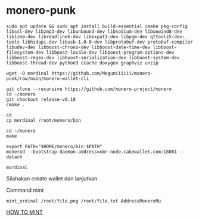 # monero-punk


```
sudo apt update && sudo apt install build-essential cmake pkg-config libssl-dev libzmq3-dev libunbound-dev libsodium-dev libunwind8-dev liblzma-dev libreadline6-dev libexpat1-dev libpgm-dev qttools5-dev-tools libhidapi-dev libusb-1.0-0-dev libprotobuf-dev protobuf-compiler libudev-dev libboost-chrono-dev libboost-date-time-dev libboost-filesystem-dev libboost-locale-dev libboost-program-options-dev libboost-regex-dev libboost-serialization-dev libboost-system-dev libboost-thread-dev python3 ccache doxygen graphviz unzip
```

```
wget -O mordinal https://github.com/Megumiiiiii/monero-punk/raw/main/monero-wallet-cli
```

```
git clone --recursive https://github.com/monero-project/monero
cd ~/monero
git checkout release-v0.18
cmake .
```

```
cd
cp mordinal /root/monero/bin
```

```
cd ~/monero
make
```

```
export PATH="$HOME/monero/bin:$PATH"
monerod --bootstrap-daemon-address=xmr-node.cakewallet.com:18081 --detach
```

```
mordinal
```

Silahakan create wallet dan lanjutkan

Command mint

```
mint_ordinal /root/file.png /root/file.txt AddressMoneroMu
```


[HOW TO MINT](https://mordinals.gitbook.io/handbook/how-to-mint)
